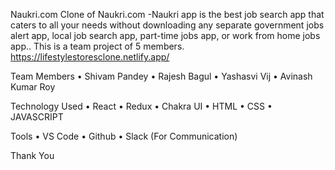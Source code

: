 Naukri.com
Clone of Naukri.com -Naukri app is the best job search app that caters to all your needs without downloading any separate government jobs alert app, local job search app, part-time jobs app, or work from home jobs app.. This is a team project of 5 members.
https://lifestylestoresclone.netlify.app/

Team Members
• Shivam Pandey
• Rajesh Bagul
• Yashasvi Vij
• Avinash Kumar Roy

Technology Used
• React
• Redux
• Chakra UI
• HTML
• CSS
• JAVASCRIPT

Tools
• VS Code
• Github
• Slack (For Communication)

Thank You
